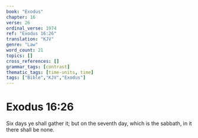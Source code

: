 ```yaml
---
book: "Exodus"
chapter: 16
verse: 26
ordinal_verse: 1974
ref: "Exodus 16:26"
translation: "KJV"
genre: "Law"
word_count: 21
topics: []
cross_references: []
grammar_tags: [contrast]
thematic_tags: [time-units, time]
tags: ["Bible","KJV","Exodus"]
---
```


# Exodus 16:26

Six days ye shall gather it; but on the seventh day, which is the sabbath, in it there shall be none.
